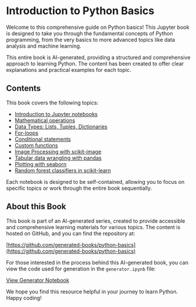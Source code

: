 # Introduction to Python Basics

Welcome to this comprehensive guide on Python basics! This Jupyter book is designed to take you through the fundamental concepts of Python programming, from the very basics to more advanced topics like data analysis and machine learning.

This entire book is AI-generated, providing a structured and comprehensive approach to learning Python. The content has been created to offer clear explanations and practical examples for each topic.

## Contents

This book covers the following topics:

* [Introduction to Jupyter notebooks](01_introduction_to_jupyter_notebooks.ipynb)
* [Mathematical operations](02_mathematical_operations.ipynb)
* [Data Types: Lists, Tuples, Dictionaries](03_data_types_lists_tuples_dictionaries.ipynb)
* [For-loops](04_for_loops.ipynb)
* [Conditional statements](05_conditional_statements.ipynb)
* [Custom functions](06_custom_functions.ipynb)
* [Image Processing with scikit-image](07_image_processing_with_scikit_image.ipynb)
* [Tabular data wrangling with pandas](08_tabular_data_wrangling_with_pandas.ipynb)
* [Plotting with seaborn](09_plotting_with_seaborn.ipynb)
* [Random forest classifiers in scikit-learn](10_random_forest_classifiers_scikit_learn.ipynb)

Each notebook is designed to be self-contained, allowing you to focus on specific topics or work through the entire book sequentially.

## About this Book

This book is part of an AI-generated series, created to provide accessible and comprehensive learning materials for various topics. The content is hosted on GitHub, and you can find the repository at:

[https://github.com/generated-books/python-basics](https://github.com/generated-books/python-basics)

For those interested in the process behind this AI-generated book, you can view the code used for generation in the `generator.ipynb` file:

[View Generator Notebook](https://github.com/generated-books/python-basics/blob/main/generator.ipynb)

We hope you find this resource helpful in your journey to learn Python. Happy coding!